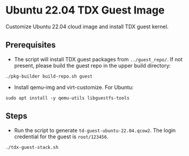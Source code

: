 # Ubuntu 22.04 TDX Guest Image

Customize Ubuntu 22.04 cloud image and install TDX guest kernel.

## Prerequisites

- The script will install TDX guest packages from `../guest_repo/`. If not present, please build the guest repo in the upper build directory:

`./pkg-builder build-repo.sh guest`

- Install qemu-img and virt-customize. For Ubuntu:

`sudo apt install -y qemu-utils libguestfs-tools`

## Steps

- Run the script to generate `td-guest-ubuntu-22.04.qcow2`. The login credential for the guest is `root/123456`.

`./tdx-guest-stack.sh`
